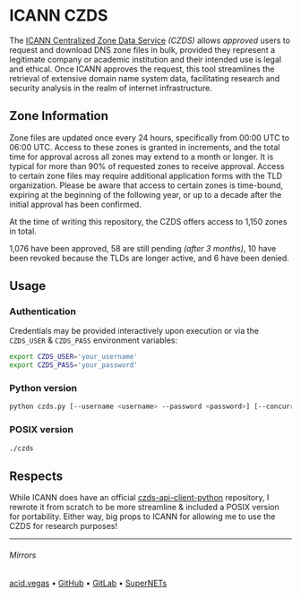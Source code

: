 # ICANN CZDS

The [ICANN Centralized Zone Data Service](https://czds.icann.org) *(CZDS)* allows *approved* users to request and download DNS zone files in bulk, provided they represent a legitimate company or academic institution and their intended use is legal and ethical. Once ICANN approves the request, this tool streamlines the retrieval of extensive domain name system data, facilitating research and security analysis in the realm of internet infrastructure.

## Zone Information
Zone files are updated once every 24 hours, specifically from 00:00 UTC to 06:00 UTC. Access to these zones is granted in increments, and the total time for approval across all zones may extend to a month or longer. It is typical for more than 90% of requested zones to receive approval. Access to certain zone files may require additional application forms with the TLD organization. Please be aware that access to certain zones is time-bound, expiring at the beginning of the following year, or up to a decade after the initial approval has been confirmed.

At the time of writing this repository, the CZDS offers access to 1,150 zones in total.

1,076 have been approved, 58 are still pending *(after 3 months)*, 10 have been revoked because the TLDs are longer active, and 6 have been denied.

## Usage
### Authentication
Credentials may be provided interactively upon execution or via the `CZDS_USER` & `CZDS_PASS` environment variables:

```bash
export CZDS_USER='your_username'
export CZDS_PASS='your_password'
```

### Python version
```bash
python czds.py [--username <username> --password <password>] [--concurrency <int>]
```

### POSIX version
```bash
./czds
```

## Respects
While ICANN does have an official [czds-api-client-python](https://github.com/icann/czds-api-client-python) repository, I rewrote it from scratch to be more streamline & included a POSIX version for portability. Either way, big props to ICANN for allowing me to use the CZDS for research purposes!

___

###### Mirrors
[acid.vegas](https://git.acid.vegas/czds) • [GitHub](https://github.com/acidvegas/czds) • [GitLab](https://gitlab.com/acidvegas/czds) • [SuperNETs](https://git.supernets.org/acidvegas/czds)